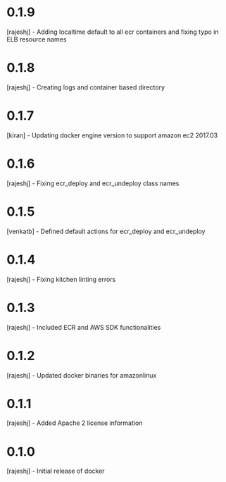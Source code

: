 # 0.1.9
[rajeshj] - Adding localtime default to all ecr containers and fixing typo in ELB resource names
# 0.1.8
[rajeshj] - Creating logs and container based directory 
# 0.1.7
[kiran] - Updating docker engine version to support amazon ec2 2017.03
# 0.1.6
[rajeshj] - Fixing ecr_deploy and ecr_undeploy class names
# 0.1.5
[venkatb] - Defined default actions for ecr_deploy and ecr_undeploy
# 0.1.4 
[rajeshj] - Fixing kitchen linting errors
# 0.1.3 
[rajeshj] - Included ECR and AWS SDK functionalities 
# 0.1.2
[rajeshj] - Updated docker binaries for amazonlinux
# 0.1.1
[rajeshj] - Added Apache 2 license information 
# 0.1.0
[rajeshj] - Initial release of docker

